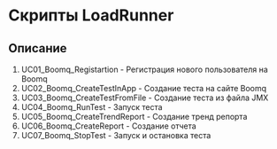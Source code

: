 # Скрипты LoadRunner
## Описание

1. UC01_Boomq_Registartion - Регистрация нового пользователя на Boomq
2. UC02_Boomq_CreateTestInApp - Создание теста на сайте Boomq
3. UC03_Boomq_CreateTestFromFile - Создание теста из файла JMX
4. UC04_Boomq_RunTest - Запуск теста
5. UC05_Boomq_CreateTrendReport - Создание тренд репорта
6. UC06_Boomq_CreateReport - Создание отчета
7. UC07_Boomq_StopTest - Запуск и остановка теста
